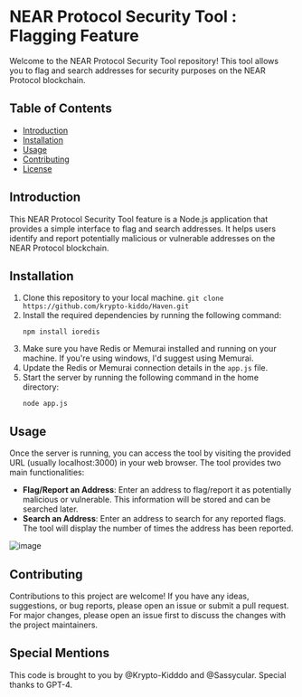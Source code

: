 # NEAR Protocol Security Tool : Flagging Feature

Welcome to the NEAR Protocol Security Tool repository! This tool allows you to flag and search addresses for security purposes on the NEAR Protocol blockchain.

## Table of Contents
- [Introduction](#introduction)
- [Installation](#installation)
- [Usage](#usage)
- [Contributing](#contributing)
- [License](#license)

## Introduction
This NEAR Protocol Security Tool feature is a Node.js application that provides a simple interface to flag and search addresses. It helps users identify and report potentially malicious or vulnerable addresses on the NEAR Protocol blockchain.

## Installation
1. Clone this repository to your local machine.
 ``` git clone https://github.com/krypto-kiddo/Haven.git ```
2. Install the required dependencies by running the following command:
   ```
   npm install ioredis
   ```
3. Make sure you have Redis or Memurai installed and running on your machine. If you're using windows, I'd suggest using Memurai.
4. Update the Redis or Memurai connection details in the `app.js` file.
5. Start the server by running the following command in the home directory:
   ```
   node app.js
   ```

## Usage
Once the server is running, you can access the tool by visiting the provided URL (usually localhost:3000) in your web browser. The tool provides two main functionalities:

- **Flag/Report an Address**: Enter an address to flag/report it as potentially malicious or vulnerable. This information will be stored and can be searched later.
- **Search an Address**: Enter an address to search for any reported flags. The tool will display the number of times the address has been reported.

![image](https://github.com/krypto-kiddo/Haven/assets/97212160/48ce208c-106b-45b9-974c-8325e465a58e)


## Contributing
Contributions to this project are welcome! If you have any ideas, suggestions, or bug reports, please open an issue or submit a pull request. For major changes, please open an issue first to discuss the changes with the project maintainers.

## Special Mentions
This code is brought to you by @Krypto-Kidddo and @Sassycular. Special thanks to GPT-4. 
